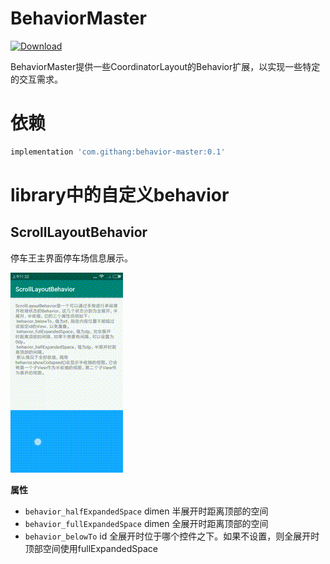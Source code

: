 BehaviorMaster
===

[ ![Download](https://api.bintray.com/packages/msdx/maven/BehaviorMaster/images/download.svg) ](https://bintray.com/msdx/maven/BehaviorMaster/_latestVersion)

BehaviorMaster提供一些CoordinatorLayout的Behavior扩展，以实现一些特定的交互需求。

# 依赖

```groovy
implementation 'com.githang:behavior-master:0.1'
```

# library中的自定义behavior

## ScrollLayoutBehavior 

停车王主界面停车场信息展示。

![ScrollLayoutBehavior](./images/ScrollLayoutBehavior.gif)

**属性**

- `behavior_halfExpandedSpace` dimen 半展开时距离顶部的空间
- `behavior_fullExpandedSpace` dimen 全展开时距离顶部的空间
- `behavior_belowTo` id 全展开时位于哪个控件之下。如果不设置，则全展开时顶部空间使用fullExpandedSpace